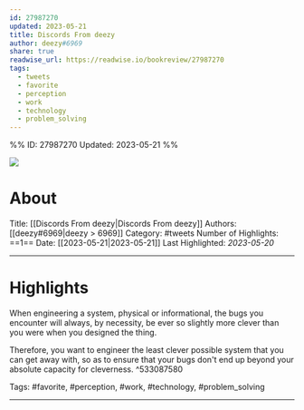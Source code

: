 ```yaml
---
id: 27987270
updated: 2023-05-21
title: Discords From deezy
author: deezy#6969
share: true
readwise_url: https://readwise.io/bookreview/27987270
tags:
  - tweets
  - favorite
  - perception
  - work
  - technology
  - problem_solving
---
```


%%
ID: 27987270
Updated: 2023-05-21
%%

![]( https://cdn.discordapp.com/avatars/163075234155593730/70c68b2c7dc5542e43f448934442deee.png?size=1024)

# About
Title: [[Discords From deezy|Discords From deezy]]
Authors: [[deezy#6969|deezy > 6969]]
Category: #tweets
Number of Highlights: ==1==
Date: [[2023-05-21|2023-05-21]]
Last Highlighted: *2023-05-20*

---

# Highlights

When engineering a system, physical or informational, the bugs you encounter will always, by necessity, be ever so slightly more clever than you were when you designed the thing.

Therefore, you want to engineer the least clever possible system that you can get away with, so as to ensure that your bugs don't end up beyond your absolute capacity for cleverness. ^533087580

Tags: #favorite, #perception, #work, #technology, #problem_solving

---